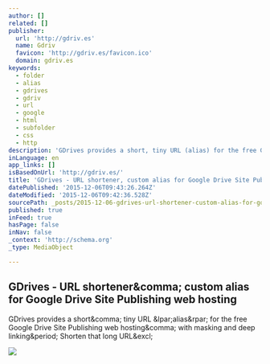 ```yaml
---
author: []
related: []
publisher:
  url: 'http://gdriv.es'
  name: Gdriv
  favicon: 'http://gdriv.es/favicon.ico'
  domain: gdriv.es
keywords:
  - folder
  - alias
  - gdrives
  - gdriv
  - url
  - google
  - html
  - subfolder
  - css
  - http
description: 'GDrives provides a short, tiny URL (alias) for the free Google Drive Site Publishing web hosting, with masking and deep linking. Shorten that long URL!'
inLanguage: en
app_links: []
isBasedOnUrl: 'http://gdriv.es/'
title: 'GDrives - URL shortener, custom alias for Google Drive Site Publishing web hosting'
datePublished: '2015-12-06T09:43:26.264Z'
dateModified: '2015-12-06T09:42:36.528Z'
sourcePath: _posts/2015-12-06-gdrives-url-shortener-custom-alias-for-google-drive-site.md
published: true
inFeed: true
hasPage: false
inNav: false
_context: 'http://schema.org'
_type: MediaObject

---
```

<article style=""><h1>GDrives - URL shortener&amp;comma; custom alias for Google Drive Site Publishing web hosting</h1><p>GDrives provides a short&amp;comma; tiny URL &amp;lpar;alias&amp;rpar; for the free Google Drive Site Publishing web hosting&amp;comma; with masking and deep linking&amp;period; Shorten that long URL&amp;excl;</p><img src="http://gdriv.es/logo.png" /></article>